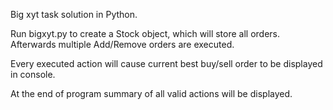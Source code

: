 Big xyt task solution in Python.

Run bigxyt.py to create a Stock object, which will store all orders. Afterwards multiple Add/Remove orders are executed.

Every executed action will cause current best buy/sell order to be displayed in console. 

At the end of program summary of all valid actions will be displayed.